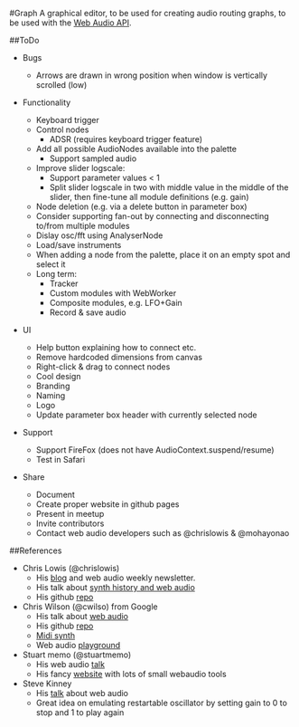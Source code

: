 #Graph
A graphical editor, to be used for creating audio routing graphs,
to be used with the
[Web Audio API](https://developer.mozilla.org/en-US/docs/Web/API/Web_Audio_API).

##ToDo
- Bugs
	- Arrows are drawn in wrong position when window is vertically scrolled (low)

- Functionality
	- Keyboard trigger
	- Control nodes
		- ADSR (requires keyboard trigger feature)
	- Add all possible AudioNodes available into the palette
		- Support sampled audio
	- Improve slider logscale:
		- Support parameter values < 1
		- Split slider logscale in two with middle value in the middle of the slider,
			then fine-tune all module definitions (e.g. gain)
	- Node deletion (e.g. via a delete button in parameter box)
	- Consider supporting fan-out by connecting and disconnecting to/from multiple modules
	- Dislay osc/fft using AnalyserNode
	- Load/save instruments
	- When adding a node from the palette, place it on an empty spot and select it
	- Long term:
		- Tracker
		- Custom modules with WebWorker
		- Composite modules, e.g. LFO+Gain
		- Record & save audio

- UI
	- Help button explaining how to connect etc.
	- Remove hardcoded dimensions from canvas
	- Right-click & drag to connect nodes
	- Cool design
	- Branding
	- Naming
	- Logo
	- Update parameter box header with currently selected node

- Support
	- Support FireFox (does not have AudioContext.suspend/resume)
	- Test in Safari

- Share
	- Document
	- Create proper website in github pages
	- Present in meetup
	- Invite contributors
	- Contact web audio developers such as @chrislowis & @mohayonao

##References
- Chris Lowis (@chrislowis)
	- His [blog](http://blog.chrislowis.co.uk/) and web audio weekly newsletter.
	- His talk about [synth history and web audio](http://blog.chrislowis.co.uk/2015/06/26/a-brief-history-of-synthesis.html)
	- His github [repo](https://github.com/chrislo)
-  Chris Wilson (@cwilso) from Google
	- His talk about [web audio](https://www.youtube.com/watch?v=wZrNI-86zYI&list=FLztHRYsgsJ4s2_qfg91iW1Q&index=1)
	- His github [repo](https://github.com/cwilso)
	- [Midi synth](https://webaudiodemos.appspot.com/midi-synth/index.html)
	- Web audio [playground](http://webaudioplayground.appspot.com/)
- Stuart memo (@stuartmemo)
	- His web audio [talk](https://www.youtube.com/watch?v=PN8Eg1K9xjE)
	- His fancy [website](http://stuartmemo.com/) with lots of small webaudio tools
- Steve Kinney
	- His [talk](https://www.youtube.com/watch?v=56spBAgOYfg) about web audio
	- Great idea on emulating restartable oscillator by setting gain to 0 to stop and 1 to
		play again
